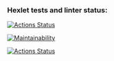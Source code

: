 ### Hexlet tests and linter status:
[![Actions Status](https://github.com/RomanovRoma/frontend-project-lvl1/workflows/hexlet-check/badge.svg)](https://github.com/RomanovRoma/frontend-project-lvl1/actions)

[![Maintainability](https://api.codeclimate.com/v1/badges/a99a88d28ad37a79dbf6/maintainability)](https://codeclimate.com/github/codeclimate/codeclimate/maintainability)

[![Actions Status](https://github.com/RomanovRoma/frontend-project-lvl1/workflows/linter/badge.svg)](https://github.com/RomanovRoma/frontend-project-lvl1/actions)